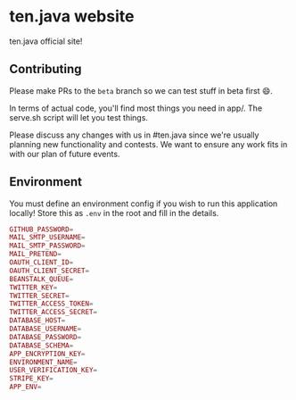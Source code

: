 ten.java website
================

ten.java official site!

Contributing
------------

Please make PRs to the `beta` branch so we can test stuff in beta first :smile:.

In terms of actual code, you'll find most things you need in app/. The serve.sh script will let you test things.

Please discuss any changes with us in #ten.java since we're usually planning new functionality and contests. We want to ensure any
work fits in with our plan of future events.

Environment
-----------

You must define an environment config if you wish to run this application locally!
Store this as `.env` in the root and fill in the details.

````php
GITHUB_PASSWORD=
MAIL_SMTP_USERNAME=
MAIL_SMTP_PASSWORD=
MAIL_PRETEND=
OAUTH_CLIENT_ID=
OAUTH_CLIENT_SECRET=
BEANSTALK_QUEUE=
TWITTER_KEY=
TWITTER_SECRET=
TWITTER_ACCESS_TOKEN=
TWITTER_ACCESS_SECRET=
DATABASE_HOST=
DATABASE_USERNAME=
DATABASE_PASSWORD=
DATABASE_SCHEMA=
APP_ENCRYPTION_KEY=
ENVIRONMENT_NAME=
USER_VERIFICATION_KEY=
STRIPE_KEY=
APP_ENV=
````
